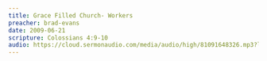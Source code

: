 ```yaml
---
title: Grace Filled Church- Workers
preacher: brad-evans
date: 2009-06-21
scripture: Colossians 4:9-10
audio: https://cloud.sermonaudio.com/media/audio/high/81091648326.mp3?language=eng&download=true
---
```

